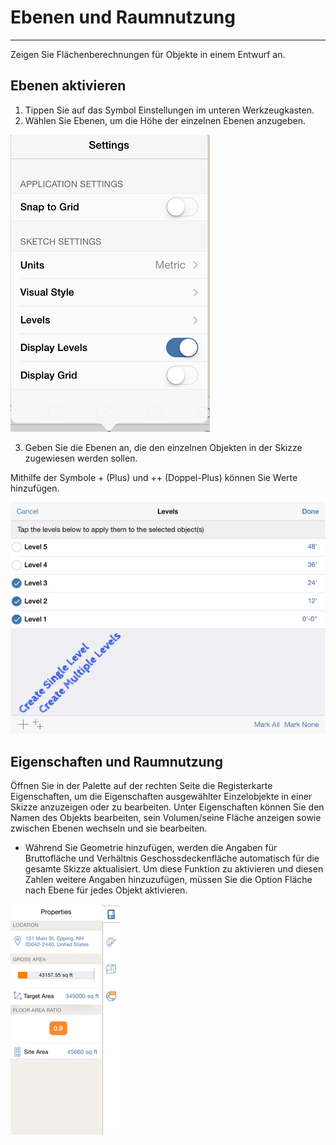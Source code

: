 

# Ebenen und Raumnutzung

---

Zeigen Sie Flächenberechnungen für Objekte in einem Entwurf an.

## Ebenen aktivieren

1. Tippen Sie auf das Symbol Einstellungen im unteren Werkzeugkasten.
2. Wählen Sie Ebenen, um die Höhe der einzelnen Ebenen anzugeben.

![](Images/GUID-DFE15CBB-56BC-4D9C-BAF1-C2558AF181E2-low.png)

3. Geben Sie die Ebenen an, die den einzelnen Objekten in der Skizze zugewiesen werden sollen.

Mithilfe der Symbole + (Plus) und ++ (Doppel-Plus) können Sie Werte hinzufügen.

![](Images/GUID-2CE56EDC-1C31-4716-BBFE-FDF14F5DEC86-low.png)

## Eigenschaften und Raumnutzung

Öffnen Sie in der Palette auf der rechten Seite die Registerkarte Eigenschaften, um die Eigenschaften ausgewählter Einzelobjekte in einer Skizze anzuzeigen oder zu bearbeiten. Unter Eigenschaften können Sie den Namen des Objekts bearbeiten, sein Volumen/seine Fläche anzeigen sowie zwischen Ebenen wechseln und sie bearbeiten.

* Während Sie Geometrie hinzufügen, werden die Angaben für Bruttofläche und Verhältnis Geschossdeckenfläche automatisch für die gesamte Skizze aktualisiert. Um diese Funktion zu aktivieren und diesen Zahlen weitere Angaben hinzuzufügen, müssen Sie die Option Fläche nach Ebene für jedes Objekt aktivieren.

![](Images/GUID-6AF1DFC5-77D0-4AE2-8BA1-74E41A67F5EF-low.png)

